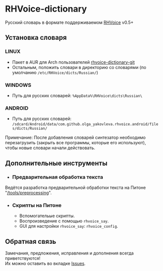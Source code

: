 RHVoice-dictionary
==================

Русский словарь в формате поддерживаемом [RHVoice](https://github.com/Olga-Yakovleva/RHVoice) v0.5+

## Установка словаря

### LINUX
* Пакет в AUR для Arch пользователей [rhvoice-dictionary-git](https://aur.archlinux.org/packages/rhvoice-dictionary-git/)
* Остальным, положить словари в директорию со словарями (по умолчанию `/etc/RHVoice/dicts/Russian/`)

### WINDOWS
* Путь для русских словарей: `%AppData%\RHVoice\dicts\Russian\`

### ANDROID
* Путь для русских словарей: `/sdcard/Android/data/com.github.olga_yakovleva.rhvoice.android/files/dicts/Russian/`

Примечание: После добавления словарей синтезатор необходимо перезагрузить (закрыть все программы, которые его используют), чтобы новые словари начали действовать.

## Дополнительные инструменты

* ### Предварительная обработка текста
Ведётся разработка предварительной обработки текста на Питоне "[/tools/preprocessing](https://github.com/vantu5z/RHVoice-dictionary/tree/master/tools/preprocessing)".

* ### Скрипты на Питоне
    * Вспомогательые скрипты.
    * Воспроизведение с помощью `rhvoice_say`.
    * GUI для настройки `rhvoice_say`: `rhvoice_config`.

## Обратная связь
Замечания, предложения, исправления и дополнения всегда приветствуются! <br>
Их можно оставить во вкладке [Issues](https://github.com/vantu5z/RHVoice-dictionary/issues).
